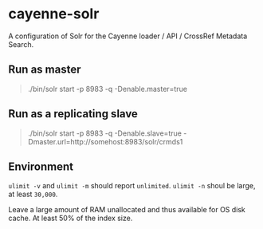 cayenne-solr
============

A configuration of Solr for the Cayenne loader / API / CrossRef Metadata Search.

## Run as master

> ./bin/solr start -p 8983 -q -Denable.master=true

## Run as a replicating slave

> ./bin/solr start -p 8983 -q -Denable.slave=true -Dmaster.url=http://somehost:8983/solr/crmds1

## Environment

`ulimit -v` and `ulimit -m` should report `unlimited`. `ulimit -n` shoul be large, at least
`30,000`.

Leave a large amount of RAM unallocated and thus available for OS disk cache. At least 50%
of the index size.


